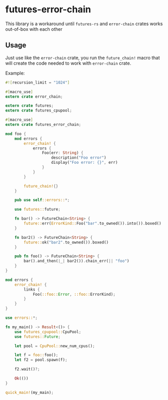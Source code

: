 # futures-error-chain
This library is a workaround until `futures-rs` and `error-chain` crates works out-of-box with each other

## Usage

Just use like the `error-chain` crate, you run the `future_chain!` macro that will create the code needed to work with `error-chain` crate.

Example:
```rust
#![recursion_limit = "1024"]

#[macro_use]
extern crate error_chain;

extern crate futures;
extern crate futures_cpupool;

#[macro_use]
extern crate futures_error_chain;

mod foo {
    mod errors {
        error_chain! {
            errors {
                Foo(err: String) {
                    description("Foo error")
                    display("Foo error: {}", err)
                }
            }
        }

        future_chain!{}
    }

    pub use self::errors::*;

    use futures::future;

    fn bar() -> FutureChain<String> {
        future::err(ErrorKind::Foo("bar".to_owned()).into()).boxed()
    }

    fn bar2() -> FutureChain<String> {
        future::ok("bar2".to_owned()).boxed()
    }

    pub fn foo() -> FutureChain<String> {
        bar().and_then(|_| bar2()).chain_err(|| "foo")
    }
}

mod errors {
    error_chain! {
        links {
            Foo(::foo::Error, ::foo::ErrorKind);
        }
    }
}

use errors::*;

fn my_main() -> Result<()> {
    use futures_cpupool::CpuPool;
    use futures::Future;

    let pool = CpuPool::new_num_cpus();

    let f = foo::foo();
    let f2 = pool.spawn(f);

    f2.wait()?;

    Ok(())
}

quick_main!(my_main);
```
